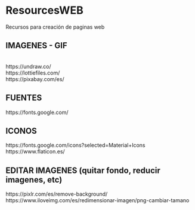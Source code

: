 # ResourcesWEB
Recursos para creación de paginas web

<h2>IMAGENES - GIF </h2> <br>
https://undraw.co/ <br>
https://lottiefiles.com/ <br>
https://pixabay.com/es/ <br>

<h2>FUENTES </h2>
https://fonts.google.com/

<h2>ICONOS </h2>
https://fonts.google.com/icons?selected=Material+Icons <br>
https://www.flaticon.es/

<h2>EDITAR IMAGENES (quitar fondo, reducir imagenes, etc) </h2>
https://pixlr.com/es/remove-background/ <br>
https://www.iloveimg.com/es/redimensionar-imagen/png-cambiar-tamano
